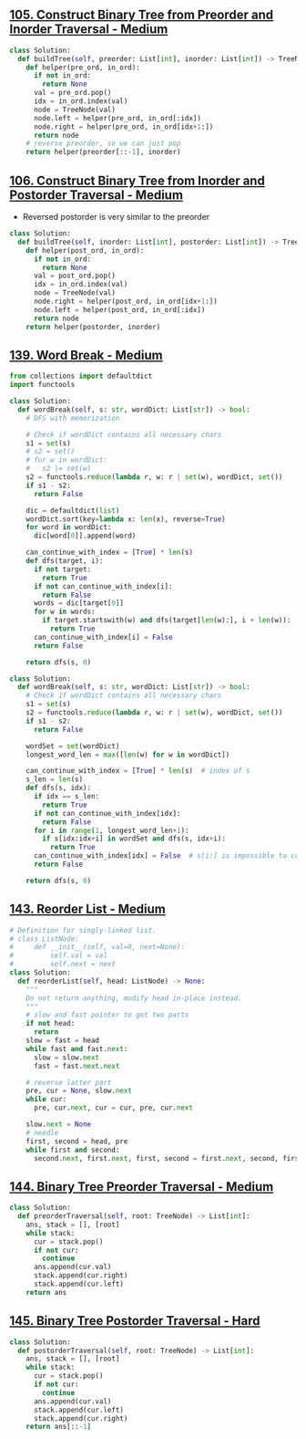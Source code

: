## [105. Construct Binary Tree from Preorder and Inorder Traversal - Medium](https://leetcode.com/problems/construct-binary-tree-from-preorder-and-inorder-traversal/)

```python
class Solution:
  def buildTree(self, preorder: List[int], inorder: List[int]) -> TreeNode:
    def helper(pre_ord, in_ord):
      if not in_ord:
        return None
      val = pre_ord.pop()
      idx = in_ord.index(val)
      node = TreeNode(val)
      node.left = helper(pre_ord, in_ord[:idx])
      node.right = helper(pre_ord, in_ord[idx+1:])
      return node
    # reverse preorder, so we can just pop
    return helper(preorder[::-1], inorder)
```

## [106. Construct Binary Tree from Inorder and Postorder Traversal - Medium](https://leetcode.com/problems/construct-binary-tree-from-inorder-and-postorder-traversal/)

- Reversed postorder is very similar to the preorder

```python
class Solution:
  def buildTree(self, inorder: List[int], postorder: List[int]) -> TreeNode:
    def helper(post_ord, in_ord):
      if not in_ord:
        return None
      val = post_ord.pop()
      idx = in_ord.index(val)
      node = TreeNode(val)
      node.right = helper(post_ord, in_ord[idx+1:])
      node.left = helper(post_ord, in_ord[:idx])
      return node
    return helper(postorder, inorder)
```

## [139. Word Break - Medium](https://leetcode.com/problems/word-break/)

```python
from collections import defaultdict
import functools

class Solution:
  def wordBreak(self, s: str, wordDict: List[str]) -> bool:
    # DFS with memorization

    # Check if wordDict contains all necessary chars
    s1 = set(s)
    # s2 = set()
    # for w in wordDict:
    #   s2 |= set(w)
    s2 = functools.reduce(lambda r, w: r | set(w), wordDict, set())
    if s1 - s2:
      return False

    dic = defaultdict(list)
    wordDict.sort(key=lambda x: len(x), reverse=True)
    for word in wordDict:
      dic[word[0]].append(word)

    can_continue_with_index = [True] * len(s)
    def dfs(target, i):
      if not target:
        return True
      if not can_continue_with_index[i]:
        return False
      words = dic[target[0]]
      for w in words:
        if target.startswith(w) and dfs(target[len(w):], i + len(w)):
          return True
      can_continue_with_index[i] = False
      return False

    return dfs(s, 0)
```


```python
class Solution:
  def wordBreak(self, s: str, wordDict: List[str]) -> bool:
    # Check if wordDict contains all necessary chars
    s1 = set(s)
    s2 = functools.reduce(lambda r, w: r | set(w), wordDict, set())
    if s1 - s2:
      return False

    wordSet = set(wordDict)
    longest_word_len = max([len(w) for w in wordDict])

    can_continue_with_index = [True] * len(s)  # index of s
    s_len = len(s)
    def dfs(s, idx):
      if idx == s_len:
        return True
      if not can_continue_with_index[idx]:
        return False
      for i in range(1, longest_word_len+1):
        if s[idx:idx+i] in wordSet and dfs(s, idx+i):
          return True
      can_continue_with_index[idx] = False  # s[i:] is impossible to construct
      return False

    return dfs(s, 0)
```

## [143. Reorder List - Medium](https://leetcode.com/problems/reorder-list/)

```python
# Definition for singly-linked list.
# class ListNode:
#     def __init__(self, val=0, next=None):
#         self.val = val
#         self.next = next
class Solution:
  def reorderList(self, head: ListNode) -> None:
    """
    Do not return anything, modify head in-place instead.
    """
    # slow and fast pointer to get two parts
    if not head:
      return
    slow = fast = head
    while fast and fast.next:
      slow = slow.next
      fast = fast.next.next

    # reverse latter part
    pre, cur = None, slow.next
    while cur:
      pre, cur.next, cur = cur, pre, cur.next

    slow.next = None
    # needle
    first, second = head, pre
    while first and second:
      second.next, first.next, first, second = first.next, second, first.next, second.next
```

## [144. Binary Tree Preorder Traversal - Medium](https://leetcode.com/problems/binary-tree-preorder-traversal/)

```python
class Solution:
  def preorderTraversal(self, root: TreeNode) -> List[int]:
    ans, stack = [], [root]
    while stack:
      cur = stack.pop()
      if not cur:
        continue
      ans.append(cur.val)
      stack.append(cur.right)
      stack.append(cur.left)
    return ans
```

## [145. Binary Tree Postorder Traversal - Hard](https://leetcode.com/problems/binary-tree-postorder-traversal/)

```python
class Solution:
  def postorderTraversal(self, root: TreeNode) -> List[int]:
    ans, stack = [], [root]
    while stack:
      cur = stack.pop()
      if not cur:
        continue
      ans.append(cur.val)
      stack.append(cur.left)
      stack.append(cur.right)
    return ans[::-1]
```